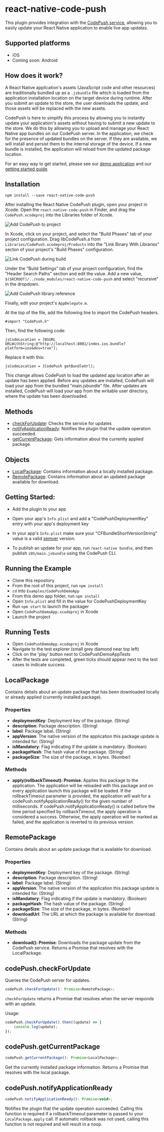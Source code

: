 react-native-code-push
===

This plugin provides integration with the [CodePush service](https://microsoft.github.io/code-push), allowing you to easily update your React Native application to enable live app updates.

Supported platforms
---

- iOS
- Coming soon: Android

How does it work?
---

A React Native application's assets (JavaScript code and other resources) are traditionally bundled up as a ```.jsbundle``` file which is loaded from the application installation location on the target device during runtime. After you submit an update to the store, the user downloads the update, and those assets will be replaced with the new assets.

CodePush is here to simplify this process by allowing you to instantly update your application's assets without having to submit a new update to the store. We do this by allowing you to upload and manage your React Native app bundles on our CodePush server. In the application, we check for the presence of updated bundles on the server. If they are available, we will install and persist them to the internal storage of the device. If a new bundle is installed, the application will reload from the updated package location.

For an easy way to get started, please see our [demo application](/Examples/CodePushDemoApp) and our [getting started guide](#getting-started).

Installation
---

```
npm install --save react-native-code-push
```

After installing the React Native CodePush plugin, open your project in Xcode. Open the `react-native-code-push` in Finder, and drag the `CodePush.xcodeproj` into the Libraries folder of Xcode.

![Add CodePush to project](https://cloud.githubusercontent.com/assets/516559/10322414/7688748e-6c32-11e5-83c1-00d3e6758df4.png)


In Xcode, click on your project, and select the "Build Phases" tab of your project configuration. Drag libCodePush.a from `Libraries/CodePush.xcodeproj/Products` into the "Link Binary With Libraries" secton of your project's "Build Phases" configuration.

![Link CodePush during build](https://cloud.githubusercontent.com/assets/516559/10322221/a75ea066-6c31-11e5-9d88-ff6f6a4d6968.png)

Under the "Build Settings" tab of your project configuration, find the "Header Search Paths" section and edit the value.
Add a new value, `$(SRCROOT)/../node_modules/react-native-code-push` and select "recursive" in the dropdown.

![Add CodePush library reference](https://cloud.githubusercontent.com/assets/516559/10322038/b8157962-6c30-11e5-9264-494d65fd2626.png)

Finally, edit your project's `AppDelegate.m`.

At the top of the file, add the following line to import the CodePush headers.

```
#import "CodePush.h"
```

Then, find the following code:

```
jsCodeLocation = [NSURL URLWithString:@"http://localhost:8081/index.ios.bundle?platform=ios&dev=true"];
```

Replace it with this:

```
jsCodeLocation = [CodePush getBundleUrl];
```

This change allows CodePush to load the updated app location after an update has been applied.
Before any updates are installed, CodePush will load your app from the bundled "main.jsbundle" file.
After updates are installed, CodePush will load your app from the writable user directory, where the update has been downloaded.

Methods
---

* [checkForUpdate](#codepushcheckforupdate): Checks the service for updates
* [notifyApplicationReady](#codepushnotifyapplicationready): Notifies the plugin that the update operation succeeded.
* [getCurrentPackage](#codepushgetcurrentpackage): Gets information about the currently applied package.

Objects
---

* [LocalPackage](#localpackage): Contains information about a locally installed package.
* [RemotePackage](#remotepackage): Contains information about an updated package available for download.

Getting Started:
---

* Add the plugin to your app
* Open your app's `Info.plist` and add a "CodePushDeploymentKey" entry with your app's deployment key
* In your app's `Info.plist` make sure your "CFBundleShortVersionString" value is a valid [semver](http://semver.org/) version.

* To publish an update for your app, run `react-native bundle`, and then publish `iOS/main.jsbundle` using the CodePush CLI.

Running the Example
---

* Clone this repository
* From the root of this project, run `npm install`
* `cd` into `Examples/CodePushDemoApp`
* From this demo app folder, run `npm install`
* Open `Info.plist` and fill in the value for CodePushDeploymentKey
* Run `npm start` to launch the packager
* Open `CodePushDemoApp.xcodeproj` in Xcode
* Launch the project

Running Tests
---

* Open `CodePushDemoApp.xcodeproj` in Xcode
* Navigate to the test explorer (small grey diamond near top left)
* Click on the 'play' button next to CodePushDemoAppTests
* After the tests are completed, green ticks should appear next to the test cases to indicate success


## LocalPackage
Contains details about an update package that has been downloaded locally or already applied (currently installed package).
### Properties
- __deploymentKey__: Deployment key of the package. (String)
- __description__: Package description. (String)
- __label__: Package label. (String)
- __appVersion__: The native version of the application this package update is intended for. (String)
- __isMandatory__: Flag indicating if the update is mandatory. (Boolean)
- __packageHash__: The hash value of the package. (String)
- __packageSize__: The size of the package, in bytes. (Number)

### Methods
- __apply(rollbackTimeout): Promise__: Applies this package to the application. The application will be reloaded with this package and on every application launch this package will be loaded.
If the rollbackTimeout parameter is provided, the application will wait for a codePush.notifyApplicationReady() for the given number of milliseconds.
If codePush.notifyApplicationReady() is called before the time period specified by rollbackTimeout, the apply operation is considered a success.
Otherwise, the apply operation will be marked as failed, and the application is reverted to its previous version.

## RemotePackage
Contains details about an update package that is available for download.
### Properties
- __deploymentKey__: Deployment key of the package. (String)
- __description__: Package description. (String)
- __label__: Package label. (String)
- __appVersion__: The native version of the application this package update is intended for. (String)
- __isMandatory__: Flag indicating if the update is mandatory. (Boolean)
- __packageHash__: The hash value of the package. (String)
- __packageSize__: The size of the package, in bytes. (Number)
- __downloadUrl__: The URL at which the package is available for download. (String)

### Methods
- __download(): Promise<LocalPackage>__: Downloads the package update from the CodePush service. Returns a Promise that resolves with the LocalPackage.

## codePush.checkForUpdate
Queries the CodePush server for updates.
```javascript
codePush.checkForUpdate(): Promise<RemotePackage>;
```

`checkForUpdate` returns a Promise that resolves when the server responds with an update.


Usage: 
```javascript
codePush.checkForUpdate().then((update) => {
    console.log(update);
});
```

## codePush.getCurrentPackage
```javascript
codePush.getCurrentPackage(): Promise<LocalPackage>;
```
Get the currently installed package information. Returns a Promise that resolves with the local package.

## codePush.notifyApplicationReady
```javascript
codePush.notifyApplicationReady(): Promise<void>;
```

Notifies the plugin that the update operation succeeded.
Calling this function is required if a rollbackTimeout parameter is passed to your ```LocalPackage.apply``` call.
If automatic rollback was not used, calling this function is not required and will result in a noop.
